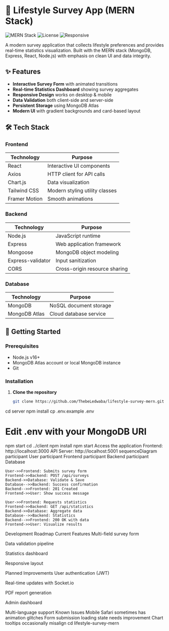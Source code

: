 # 🌱 Lifestyle Survey App (MERN Stack)

![MERN Stack](https://img.shields.io/badge/MERN-Full%20Stack-blue)
![License](https://img.shields.io/badge/license-MIT-green)
![Responsive](https://img.shields.io/badge/Responsive-Yes-success)

A modern survey application that collects lifestyle preferences and provides real-time statistics visualization. Built with the MERN stack (MongoDB, Express, React, Node.js) with emphasis on clean UI and data integrity.

## ✨ Features

- **Interactive Survey Form** with animated transitions
- **Real-time Statistics Dashboard** showing survey aggregates
- **Responsive Design** works on desktop & mobile
- **Data Validation** both client-side and server-side
- **Persistent Storage** using MongoDB Atlas
- **Modern UI** with gradient backgrounds and card-based layout

## 🛠 Tech Stack

### Frontend
| Technology | Purpose |
|------------|---------|
| React | Interactive UI components |
| Axios | HTTP client for API calls |
| Chart.js | Data visualization |
| Tailwind CSS | Modern styling utility classes |
| Framer Motion | Smooth animations |

### Backend
| Technology | Purpose |
|------------|---------|
| Node.js | JavaScript runtime |
| Express | Web application framework |
| Mongoose | MongoDB object modeling |
| Express-validator | Input sanitization |
| CORS | Cross-origin resource sharing |

### Database
| Technology | Purpose |
|------------|---------|
| MongoDB | NoSQL document storage |
| MongoDB Atlas | Cloud database service |

## 🚀 Getting Started

### Prerequisites
- Node.js v16+
- MongoDB Atlas account or local MongoDB instance
- Git

### Installation

1. **Clone the repository**
   ```bash
   git clone https://github.com/ThebeLedwaba/lifestyle-survey-mern.git
cd server
npm install
cp .env.example .env
# Edit .env with your MongoDB URI
npm start
cd ../client
npm install
npm start
Access the application
Frontend: http://localhost:3000
API Server: http://localhost:5001
sequenceDiagram
    participant User
    participant Frontend
    participant Backend
    participant Database
    
    User->>Frontend: Submits survey form
    Frontend->>Backend: POST /api/surveys
    Backend->>Database: Validate & Save
    Database-->>Backend: Success confirmation
    Backend-->>Frontend: 201 Created
    Frontend->>User: Show success message
    
    User->>Frontend: Requests statistics
    Frontend->>Backend: GET /api/statistics
    Backend->>Database: Aggregate data
    Database-->>Backend: Statistics
    Backend-->>Frontend: 200 OK with data
    Frontend->>User: Visualize results
 Development Roadmap
Current Features
Multi-field survey form

Data validation pipeline

Statistics dashboard

Responsive layout

Planned Improvements
User authentication (JWT)

Real-time updates with Socket.io

PDF report generation

Admin dashboard

Multi-language support
 Known Issues
Mobile Safari sometimes has animation glitches
Form submission loading state needs improvement
Chart tooltips occasionally misalign
   cd lifestyle-survey-mern

